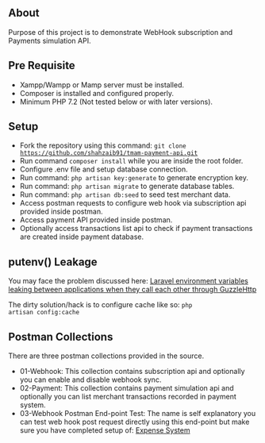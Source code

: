 ## About

Purpose of this project is to demonstrate WebHook subscription and Payments simulation API.

## Pre Requisite

- Xampp/Wampp or Mamp server must be installed.
- Composer is installed and configured properly.
- Minimum PHP 7.2 (Not tested below or with later versions).

## Setup

- Fork the repository using this command: <code>git clone https://github.com/shahzaib91/tmam-payment-api.git</code>
- Run command <code>composer install</code> while you are inside the root folder.
- Configure .env file and setup database connection.
- Run command: <code>php artisan key:generate</code> to generate encryption key.
- Run command: <code>php artisan migrate</code> to generate database tables.
- Run command: <code>php artisan db:seed</code> to seed test merchant data.
- Access postman requests to configure web hook via subscription api provided inside postman.
- Access payment API provided inside postman.
- Optionally access transactions list api to check if payment transactions are created inside payment database.

## putenv() Leakage

You may face the problem discussed here: <a href="https://stackoverflow.com/questions/35179397/laravel-environment-variables-leaking-between-applications-when-they-call-each-o">Laravel environment variables leaking between applications when they call each other through GuzzleHttp</a>

The dirty solution/hack is to configure cache like so:
<code>php artisan config:cache</code>

## Postman Collections

There are three postman collections provided in the source. 

- 01-Webhook: This collection contains subscription api and optionally you can enable and disable webhook sync.
- 02-Payment: This collection contains payment simulation api and optionally you can list merchant transactions recorded in payment system.
- 03-Webhook Postman End-point Test: The name is self explanatory you can test web hook post request directly using this end-point but make sure you have completed setup of: <a href="https://github.com/shahzaib91/tmam-expense-system">Expense System</a> 
